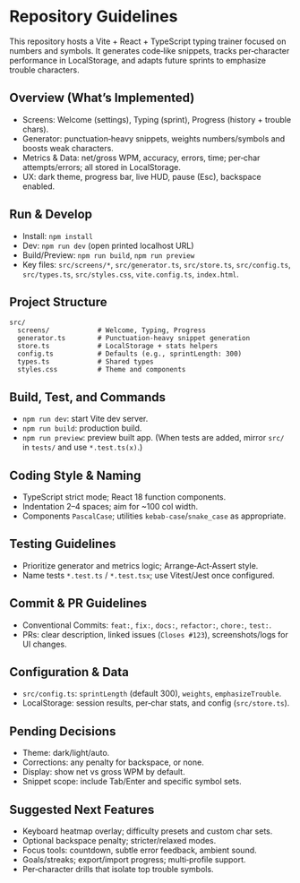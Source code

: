 # Repository Guidelines

This repository hosts a Vite + React + TypeScript typing trainer focused on numbers and symbols. It generates code‑like snippets, tracks per‑character performance in LocalStorage, and adapts future sprints to emphasize trouble characters.

## Overview (What’s Implemented)
- Screens: Welcome (settings), Typing (sprint), Progress (history + trouble chars).
- Generator: punctuation‑heavy snippets, weights numbers/symbols and boosts weak characters.
- Metrics & Data: net/gross WPM, accuracy, errors, time; per‑char attempts/errors; all stored in LocalStorage.
- UX: dark theme, progress bar, live HUD, pause (Esc), backspace enabled.

## Run & Develop
- Install: `npm install`
- Dev: `npm run dev` (open printed localhost URL)
- Build/Preview: `npm run build`, `npm run preview`
- Key files: `src/screens/*`, `src/generator.ts`, `src/store.ts`, `src/config.ts`, `src/types.ts`, `src/styles.css`, `vite.config.ts`, `index.html`.

## Project Structure
```
src/
  screens/            # Welcome, Typing, Progress
  generator.ts        # Punctuation‑heavy snippet generation
  store.ts            # LocalStorage + stats helpers
  config.ts           # Defaults (e.g., sprintLength: 300)
  types.ts            # Shared types
  styles.css          # Theme and components
```

## Build, Test, and Commands
- `npm run dev`: start Vite dev server.
- `npm run build`: production build.
- `npm run preview`: preview built app.
(When tests are added, mirror `src/` in `tests/` and use `*.test.ts(x)`.)

## Coding Style & Naming
- TypeScript strict mode; React 18 function components.
- Indentation 2–4 spaces; aim for ~100 col width.
- Components `PascalCase`; utilities `kebab-case`/`snake_case` as appropriate.

## Testing Guidelines
- Prioritize generator and metrics logic; Arrange‑Act‑Assert style.
- Name tests `*.test.ts` / `*.test.tsx`; use Vitest/Jest once configured.

## Commit & PR Guidelines
- Conventional Commits: `feat:`, `fix:`, `docs:`, `refactor:`, `chore:`, `test:`.
- PRs: clear description, linked issues (`Closes #123`), screenshots/logs for UI changes.

## Configuration & Data
- `src/config.ts`: `sprintLength` (default 300), `weights`, `emphasizeTrouble`.
- LocalStorage: session results, per‑char stats, and config (`src/store.ts`).

## Pending Decisions
- Theme: dark/light/auto.
- Corrections: any penalty for backspace, or none.
- Display: show net vs gross WPM by default.
- Snippet scope: include Tab/Enter and specific symbol sets.

## Suggested Next Features
- Keyboard heatmap overlay; difficulty presets and custom char sets.
- Optional backspace penalty; stricter/relaxed modes.
- Focus tools: countdown, subtle error feedback, ambient sound.
- Goals/streaks; export/import progress; multi‑profile support.
- Per‑character drills that isolate top trouble symbols.

